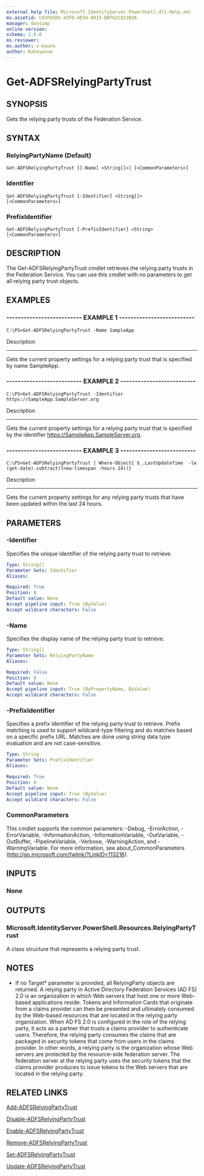 ```yaml
---
external help file: Microsoft.IdentityServer.PowerShell.dll-Help.xml
ms.assetid: CA3FA5D5-43FD-4E54-8815-BB762C813B3A
manager: dansimp
online version: 
schema: 2.0.0
ms.reviewer:
ms.author: v-kaunu
author: Kateyanne
---
```


# Get-ADFSRelyingPartyTrust

## SYNOPSIS
Gets the relying party trusts of the Federation Service.

## SYNTAX

### RelyingPartyName (Default)
```
Get-ADFSRelyingPartyTrust [[-Name] <String[]>] [<CommonParameters>]
```

### Identifier
```
Get-ADFSRelyingPartyTrust [-Identifier] <String[]> [<CommonParameters>]
```

### PrefixIdentifier
```
Get-ADFSRelyingPartyTrust [-PrefixIdentifier] <String> [<CommonParameters>]
```

## DESCRIPTION
The Get-ADFSRelyingPartyTrust cmdlet retrieves the relying party trusts in the Federation Service.
You can use this cmdlet with no parameters to get all relying party trust objects.

## EXAMPLES

### -------------------------- EXAMPLE 1 --------------------------
```
C:\PS>Get-ADFSRelyingPartyTrust -Name SampleApp
```

Description

-----------

Gets the current property settings for a relying party trust that is specified by name SampleApp.

### -------------------------- EXAMPLE 2 --------------------------
```
C:\PS>Get-ADFSRelyingPartyTrust -Identifier https://SampleApp.SampleServer.org
```

Description

-----------

Gets the current property settings for a relying party trust that is specified by the identifier https://SampleApp.SampleServer.org.

### -------------------------- EXAMPLE 3 --------------------------
```
C:\PS>Get-ADFSRelyingPartyTrust | Where-Object{ $_.LastUpdateTime  -le  (get-date).subtract((new-timespan -hours 24))}
```

Description

-----------

Gets the current property settings for any relying party trusts that have been updated within the last 24 hours.

## PARAMETERS

### -Identifier
Specifies the unique identifier of the relying party trust to retrieve.

```yaml
Type: String[]
Parameter Sets: Identifier
Aliases: 

Required: True
Position: 0
Default value: None
Accept pipeline input: True (ByValue)
Accept wildcard characters: False
```

### -Name
Specifies the display name of the relying party trust to retrieve.

```yaml
Type: String[]
Parameter Sets: RelyingPartyName
Aliases: 

Required: False
Position: 0
Default value: None
Accept pipeline input: True (ByPropertyName, ByValue)
Accept wildcard characters: False
```

### -PrefixIdentifier
Specifies a prefix identifier of the relying party trust to retrieve. 
Prefix matching is used to support wildcard-type filtering and do matches based on a specific prefix URL.
Matches are done using string data type evaluation and are not case-sensitive.

```yaml
Type: String
Parameter Sets: PrefixIdentifier
Aliases: 

Required: True
Position: 0
Default value: None
Accept pipeline input: True (ByValue)
Accept wildcard characters: False
```

### CommonParameters
This cmdlet supports the common parameters: -Debug, -ErrorAction, -ErrorVariable, -InformationAction, -InformationVariable, -OutVariable, -OutBuffer, -PipelineVariable, -Verbose, -WarningAction, and -WarningVariable. For more information, see about_CommonParameters (http://go.microsoft.com/fwlink/?LinkID=113216).

## INPUTS

### None

## OUTPUTS

### Microsoft.IdentityServer.PowerShell.Resources.RelyingPartyTrust
A class structure that represents a relying party trust.

## NOTES
* If no Target* parameter is provided, all RelyingParty objects are returned. A relying party in Active Directory Federation Services (AD FS) 2.0 is an organization in which Web servers that host one or more Web-based applications reside. Tokens and Information Cards that originate from a claims provider can then be presented and ultimately consumed by the Web-based resources that are located in the relying party organization. When AD FS 2.0 is configured in the role of the relying party, it acts as a partner that trusts a claims provider to authenticate users. Therefore, the relying party consumes the claims that are packaged in security tokens that come from users in the claims provider. In other words, a relying party is the organization whose Web servers are protected by the resource-side federation server. The federation server at the relying party uses the security tokens that the claims provider produces to issue tokens to the Web servers that are located in the relying party.

## RELATED LINKS

[Add-ADFSRelyingPartyTrust](./Add-ADFSRelyingPartyTrust.md)

[Disable-ADFSRelyingPartyTrust](./Disable-ADFSRelyingPartyTrust.md)

[Enable-ADFSRelyingPartyTrust](./Enable-ADFSRelyingPartyTrust.md)

[Remove-ADFSRelyingPartyTrust](./Remove-ADFSRelyingPartyTrust.md)

[Set-ADFSRelyingPartyTrust](./Set-ADFSRelyingPartyTrust.md)

[Update-ADFSRelyingPartyTrust](./Update-ADFSRelyingPartyTrust.md)

